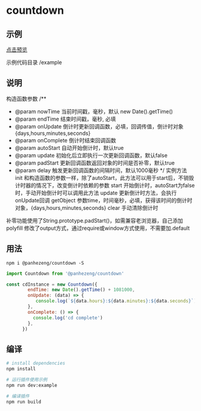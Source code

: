 # countdown

## 示例

[点击预览](https://panhezeng.github.io/countdown-js/)

示例代码目录 /example

## 说明

构造函数参数
/**
 * @param nowTime 当前时间戳，毫秒，默认 new Date().getTime()
 * @param endTime 结束时间戳，毫秒, 必填
 * @param onUpdate 倒计时更新回调函数，必填，回调传值，倒计时对象{days,hours,minutes,seconds}
 * @param onComplete 倒计时结束回调函数
 * @param autoStart 自动开始倒计时，默认true
 * @param update 初始化后立即执行一次更新回调函数，默认false
 * @param padStart 更新回调函数返回对象的时间是否补零，默认true
 * @param delay 触发更新回调函数的间隔时间，默认1000毫秒
 */
 实例方法
 init 和构造函数的参数一样，除了autoStart，此方法可以用于start后，不销毁计时器的情况下，改变倒计时依赖的参数
 start 开始倒计时，autoStart为false时，手动开始倒计时可以调用此方法
 update 更新倒计时方法，会执行onUpdate回调
 getObject 参数time，时间毫秒，必填，获得该时间的倒计时对象，{days,hours,minutes,seconds}
 clear 手动清除倒计时
 
 补零功能使用了String.prototype.padStart()，如需兼容老浏览器，自己添加polyfill
 修改了output方式，通过require或window方式使用，不需要加.default


## 用法

`npm i @panhezeng/countdown -S`

```javascript
import Countdown from '@panhezeng/countdown'

const cdInstance = new Countdown({
        endTime: new Date().getTime() + 1081000,
        onUpdate: (data) => {
           console.log(`${data.hours}:${data.minutes}:${data.seconds}`)
        },
        onComplete: () => {
          console.log('cd complete')
        },
      })

```

## 编译

``` bash
# install dependencies
npm install

# 运行插件使用示例
npm run dev:example

# 编译插件
npm run build
```

